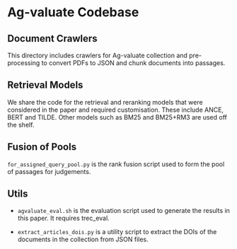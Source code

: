 # Ag-valuate Codebase

## Document Crawlers

This directory includes crawlers for Ag-valuate collection and pre-processing to convert PDFs to JSON and chunk documents into passages.

## Retrieval Models

We share the code for the retrieval and reranking models that were considered in the paper and required customisation. These include ANCE, BERT and TILDE. Other models such as BM25 and BM25+RM3 are used off the shelf.

## Fusion of Pools

`for_assigned_query_pool.py` is the rank fusion script used to form the pool of passages for judgements.

## Utils

- `agvaluate_eval.sh` is the evaluation script used to generate the results in this paper. It requires trec_eval.

- `extract_articles_dois.py` is a utility script to extract the DOIs of the documents in the collection from JSON files.
